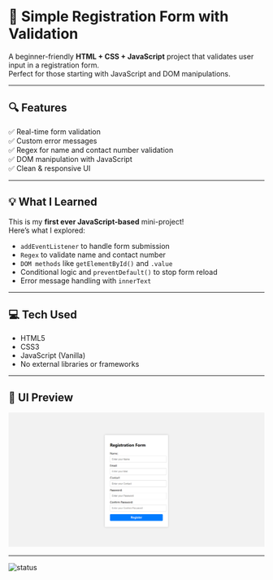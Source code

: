 # 📝 Simple Registration Form with Validation

A beginner-friendly **HTML + CSS + JavaScript** project that validates user input in a registration form.  
Perfect for those starting with JavaScript and DOM manipulations.

---

## 🔍 Features

✅ Real-time form validation  
✅ Custom error messages  
✅ Regex for name and contact number validation  
✅ DOM manipulation with JavaScript  
✅ Clean & responsive UI

---

## 💡 What I Learned

This is my **first ever JavaScript-based** mini-project!  
Here’s what I explored:

- `addEventListener` to handle form submission
- `Regex` to validate name and contact number
- `DOM methods` like `getElementById()` and `.value`
- Conditional logic and `preventDefault()` to stop form reload
- Error message handling with `innerText`

---

## 💻 Tech Used

- HTML5  
- CSS3  
- JavaScript (Vanilla)  
- No external libraries or frameworks

---


## 📸 UI Preview

![Registration Form UI with Validation](./1.png)


---

![status](https://img.shields.io/badge/status-completed-brightgreen)
